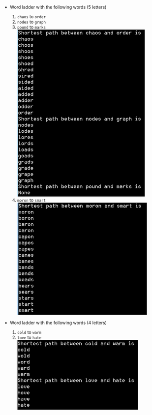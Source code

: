 - Word ladder with the following words (5 letters)
    1.   `chaos` to `order`
    2.   `nodes` to `graph`
    3.   `pound` to `marks`</br>
![tayloa](images/shortest_paths_1.PNG)
    4.   `moron` to `smart`
![tayloa](images/shortest_paths_2.PNG) </br>

- Word ladder with the following words (4 letters)
    1.   `cold` to `warm`
    2.   `love` to `hate`</br>
![tayloa](images/shortest_paths_3.PNG)


